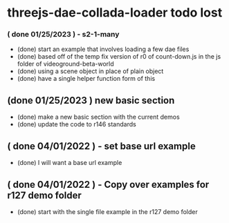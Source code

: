 # threejs-dae-collada-loader todo lost

### ( done 01/25/2023 ) - s2-1-many
* (done) start an example that involves loading a few dae files
* (done) based off of the temp fix version of r0 of count-down.js in the js folder of videoground-beta-world
* (done) using a scene object in place of plain object
* (done) have a single helper function form of this

## (done 01/25/2023 ) new basic section
* (done) make a new basic section with the current demos
* (done) update the code to r146 standards

## ( done 04/01/2022 ) - set base url example
* (done) I will want a base url example

## ( done 04/01/2022 ) - Copy over examples for r127 demo folder
* (done) start with the single file example in the r127 demo folder